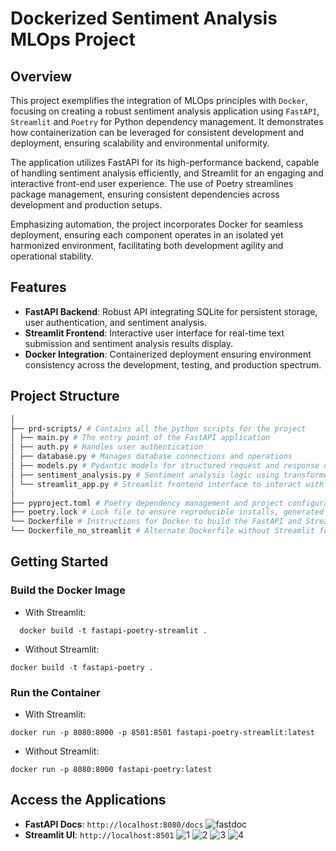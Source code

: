 # Dockerized Sentiment Analysis MLOps Project

## Overview
This project exemplifies the integration of MLOps principles with `Docker`, focusing on creating a robust sentiment analysis application using `FastAPI`, `Streamlit` and `Poetry` for Python dependency management. It demonstrates how containerization can be leveraged for consistent development and deployment, ensuring scalability and environmental uniformity. 

The application utilizes FastAPI for its high-performance backend, capable of handling sentiment analysis efficiently, and Streamlit for an engaging and interactive front-end user experience. The use of Poetry streamlines package management, ensuring consistent dependencies across development and production setups.

Emphasizing automation, the project incorporates Docker for seamless deployment, ensuring each component operates in an isolated yet harmonized environment, facilitating both development agility and operational stability.

## Features
- **FastAPI Backend**: Robust API integrating SQLite for persistent storage, user authentication, and sentiment analysis.
- **Streamlit Frontend**: Interactive user interface for real-time text submission and sentiment analysis results display.
- **Docker Integration**: Containerized deployment ensuring environment consistency across the development, testing, and production spectrum.

## Project Structure
```bash
│
├── prd-scripts/ # Contains all the python scripts for the project
│ ├── main.py # The entry point of the FastAPI application
│ ├── auth.py # Handles user authentication
│ ├── database.py # Manages database connections and operations
│ ├── models.py # Pydantic models for structured request and response data
│ ├── sentiment_analysis.py # Sentiment analysis logic using transformers
│ └── streamlit_app.py # Streamlit frontend interface to interact with FastAPI
│
├── pyproject.toml # Poetry dependency management and project configurations
├── poetry.lock # Lock file to ensure reproducible installs, generated by poetry
└── Dockerfile # Instructions for Docker to build the FastAPI and Streamlit applications image
└── Dockerfile_no_streamlit # Alternate Dockerfile without Streamlit for just the FastAPI service
```

## Getting Started

### Build the Docker Image
- With Streamlit:
```shell
  docker build -t fastapi-poetry-streamlit .
```

- Without Streamlit:
```shell
docker build -t fastapi-poetry .
```

### Run the Container
- With Streamlit:
```shell
docker run -p 8080:8000 -p 8501:8501 fastapi-poetry-streamlit:latest
```

- Without Streamlit:
```shell
docker run -p 8080:8000 fastapi-poetry:latest
```

## Access the Applications
- **FastAPI Docs**: `http://localhost:8080/docs`
![fastdoc](https://github.com/lemberck/mlops/blob/main/04-docker/img/fast-docs.png)
- **Streamlit UI**: `http://localhost:8501`
![1](https://github.com/lemberck/mlops/blob/main/04-docker/img/streamlit1.png)
![2](https://github.com/lemberck/mlops/blob/main/04-docker/img/streamlit2.png)
![3](https://github.com/lemberck/mlops/blob/main/04-docker/img/streamlit3.png)
![4](https://github.com/lemberck/mlops/blob/main/04-docker/img/streamlit4.png)

